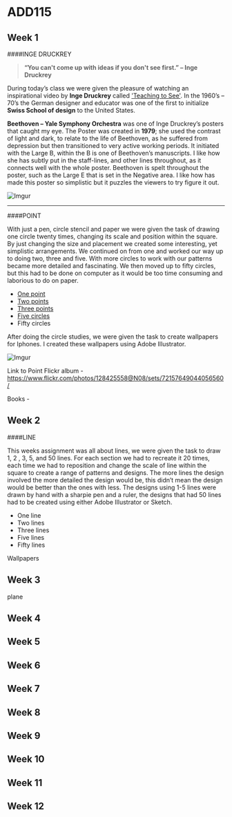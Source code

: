 ADD115
======


Week 1
-------

####INGE DRUCKREY

>**“You can't come up with ideas if you don't see first.” – Inge Druckrey**

During today’s class we were given the pleasure of watching an inspirational video by **Inge Druckrey** called ['Teaching to See'](https://www.youtube.com/watch?v=ldSkPqZKBl0). In the 1960’s – 70’s the German designer and educator was one of the first to initialize **Swiss School of design** to the United States.

**Beethoven – Yale Symphony Orchestra** was one of Inge Druckrey’s posters that caught my eye. The Poster was created in **1979**; she used the contrast of light and dark, to relate to the life of Beethoven, as he suffered from depression but then transitioned to very active working periods. It initiated with the Large B, within the B is one of Beethoven’s manuscripts. I like how she has subtly put in the staff-lines, and other lines throughout, as it connects well with the whole poster. Beethoven is spelt throughout the poster, such as the Large E that is set in the Negative area. I like how has made this poster so simplistic but it puzzles the viewers to try figure it out.

![Imgur](http://i.imgur.com/9E8oWtO.jpg)

****
####POINT

With just a pen, circle stencil and paper we were given the task of drawing one circle twenty times, changing its scale and position within the square. By just changing the size and placement we created some interesting, yet simplistic arrangements. We continued on from one and worked our way up to doing two, three and five. With more circles to work with our patterns became more detailed and fascinating. We then moved up to fifty circles, but this had to be done on computer as it would be too time consuming and laborious to do on paper.

-	[One point](https://flic.kr/p/prYNpq)
-	[Two points](https://flic.kr/p/ps2rpA)
-	[Three points](https://flic.kr/p/prWjvK)
-	[Five circles](https://flic.kr/p/prWjsZ)
-	Fifty circles

After doing the circle studies, we were given the task to create wallpapers for Iphones. I created these wallpapers using Adobe Illustrator.

![Imgur](http://i.imgur.com/fRUxasz.jpg)

Link to Point Flickr album - https://www.flickr.com/photos/128425558@N08/sets/72157649044056560/

Books -


Week 2
-------

####LINE

This weeks assignment was all about lines, we were given the task to draw 1, 2 , 3, 5, and 50 lines. For each section we had to recreate it 20 times, each time we had to reposition and change the scale of line within the square to create a range of patterns and designs. The more lines the design involved the more detailed the design would be, this didn’t mean the design would be better than the ones with less.  The designs using 1-5 lines were drawn by hand with a sharpie pen and a ruler, the designs that had 50 lines had to be created using either Adobe Illustrator or Sketch.

-	One line
-	Two lines
-	Three lines
-	Five lines
-	Fifty lines

Wallpapers



Week 3
-------


plane


Week 4
-------

Week 5
-------

Week 6
-------

Week 7
-------

Week 8
-------

Week 9
-------

Week 10
-------

Week 11
-------

Week 12
-------
